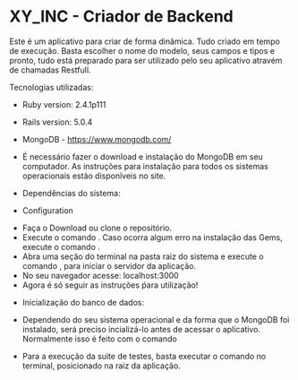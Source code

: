 # XY_INC - Criador de Backend

Este é um aplicativo para criar de forma dinâmica. Tudo criado em tempo de execução. Basta escolher o nome do modelo, seus campos e tipos e pronto, tudo está preparado para ser utilizado pelo seu aplicativo atravém de chamadas Restfull.

Tecnologias utilizadas:

* Ruby version: 2.4.1p111

* Rails version: 5.0.4

* MongoDB - https://www.mongodb.com/
- É necessário fazer o download e instalação do MongoDB em seu computador. As instruções para instalação para todos os sistemas operacionais estão disponĩveis no site.

* Dependências do sistema:

* Configuration

- Faça o Download ou clone o repositório.
- Execute o comando <bundle install>. Caso ocorra algum erro na instalação das Gems, execute o comando <bundle update>.
- Abra uma seção do terminal na pasta raiz do sistema e execute o comando <rails s>, para iniciar o servidor da aplicação.
- No seu navegador acesse: localhost:3000
- Agora é só seguir as instruções ṕara utilização!

* Inicialização do banco de dados:
- Dependendo do seu sistema operacional e da forma que o MongoDB foi instalado, será preciso incializá-lo antes de acessar o aplicativo. 		Normalmente isso é feito com o comando <mongod>

* Para a execução da suite de testes, basta executar o comando <rspec> no terminal, posicionado na raiz da aplicação.


